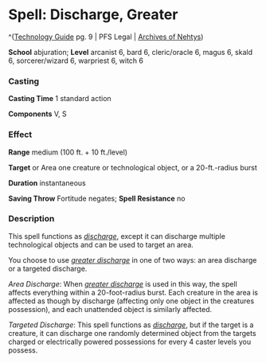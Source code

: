 # Spell: Discharge, Greater

^([Technology Guide][ss-greater-discharge] pg. 9 | PFS Legal | [Archives of Nehtys][sn-greater-discharge])

**School** abjuration; **Level** arcanist 6, bard 6, cleric/oracle 6, magus 6, skald 6, sorcerer/wizard 6, warpriest 6, witch 6

### Casting

**Casting Time** 1 standard action  

**Components** V, S

### Effect

**Range** medium (100 ft. + 10 ft./level)  

**Target** or Area one creature or technological object, or a 20-ft.-radius burst  

**Duration** instantaneous  

**Saving Throw** Fortitude negates; **Spell Resistance** no

### Description

This spell functions as _[discharge]_, except it can discharge multiple technological objects and can be used to target an area.  

You choose to use _[greater discharge]_ in one of two ways: an area discharge or a targeted discharge.  

_Area Discharge_: When _[greater discharge]_ is used in this way, the spell affects everything within a 20-foot-radius burst. Each creature in the area is affected as though by discharge (affecting only one object in the creatures possession), and each unattended object is similarly affected.  

_Targeted Discharge_: This spell functions as _[discharge]_, but if the target is a creature, it can discharge one randomly determined object from the targets charged or electrically powered possessions for every 4 caster levels you possess.

[ss-greater-discharge]: http://paizo.com/products/btpy95d2
[sn-greater-discharge]: http://www.archivesofnethys.com/SpellDisplay.aspx?ItemName=Discharge%2C%20Greater
[discharge]: http://www.archivesofnethys.com/SpellDisplay.aspx?ItemName=discharge
[greater discharge]: http://www.archivesofnethys.com/SpellDisplay.aspx?ItemName=greater%20discharge